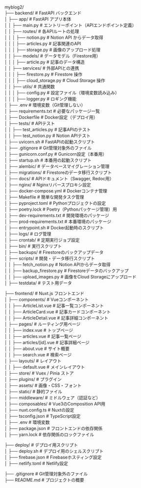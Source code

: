 myblog2/  
├── backend/                   # FastAPI バックエンド  
│   ├── app/                   # FastAPI アプリ本体  
│   │   ├── main.py            # エントリーポイント（APIエンドポイント定義）  
│   │   ├── routes/            # 各APIルートの処理  
│   │   │   ├── notion.py      # Notion API からデータ取得  
│   │   │   ├── articles.py    # 記事関連のAPI  
│   │   │   ├── storage.py     # 画像のアップロード処理  
│   │   ├── models/            # データモデル（Firestore用）  
│   │   │   ├── article.py     # 記事のデータ構造  
│   │   ├── services/          # 外部APIとの連携  
│   │   │   ├── firestore.py   # Firestore 操作  
│   │   │   ├── cloud_storage.py # Cloud Storage 操作  
│   │   ├── utils/             # 共通関数  
│   │   │   ├── config.py      # 設定ファイル（環境変数読み込み）  
│   │   │   ├── logger.py      # ロギング機能  
│   ├── .env                   # 環境変数（Git管理しない）  
│   ├── requirements.txt       # 必要なパッケージ一覧  
│   ├── Dockerfile             # Docker設定（デプロイ用）  
│   ├── tests/                 # APIテスト  
│   │   ├── test_articles.py   # 記事APIのテスト  
│   │   ├── test_notion.py     # Notion APIテスト  
│   ├── uvicorn.sh             # FastAPIの起動スクリプト  
│   ├── .gitignore             # Git管理対象外のファイル  
│   ├── gunicorn.conf.py       # Gunicorn設定（本番用）  
│   ├── startup.sh             # 本番用の起動スクリプト  
│   ├── alembic/               # データベースマイグレーション管理  
│   ├── migrations/            # Firestoreのデータ移行スクリプト  
│   ├── docs/                  # APIドキュメント（Swagger, Redoc用）  
│   ├── nginx/                 # Nginxリバースプロキシ設定  
│   ├── docker-compose.yml     # Dockerコンテナ管理  
│   ├── Makefile               # 簡単な開発タスク管理  
│   ├── pyproject.toml         # Pythonプロジェクトの設定  
│   ├── poetry.lock            # Poetry（Pythonパッケージ管理）用  
│   ├── dev-requirements.txt   # 開発環境のパッケージ  
│   ├── prod-requirements.txt  # 本番環境のパッケージ  
│   ├── entrypoint.sh          # Docker起動時のスクリプト  
│   ├── logs/                  # ログ管理  
│   ├── crontab/               # 定期実行ジョブ設定  
│   ├── bin/                   # 実行スクリプト  
│   ├── backups/               # Firestoreのバックアップデータ  
│   ├── scripts/               # 開発・データ移行スクリプト  
│   │   ├── fetch_notion.py    # Notion APIからデータ取得  
│   │   ├── backup_firestore.py # Firestoreデータのバックアップ  
│   │   ├── upload_images.py   # 画像をCloud Storageにアップロード  
│   ├── testdata/              # テスト用データ  

├── frontend/                  # Nuxt.js フロントエンド  
│   ├── components/            # Vueコンポーネント  
│   │   ├── ArticleList.vue    # 記事一覧コンポーネント  
│   │   ├── ArticleCard.vue    # 記事カードコンポーネント  
│   │   ├── ArticleDetail.vue  # 記事詳細コンポーネント  
│   ├── pages/                 # ルーティング用ページ  
│   │   ├── index.vue          # トップページ  
│   │   ├── articles.vue       # 記事一覧ページ  
│   │   ├── articles/[id].vue  # 記事詳細ページ  
│   │   ├── about.vue          # サイト概要  
│   │   ├── search.vue         # 検索ページ  
│   ├── layouts/               # レイアウト  
│   │   ├── default.vue        # メインレイアウト  
│   ├── store/                 # Vuex / Pinia ストア  
│   ├── plugins/               # プラグイン  
│   ├── assets/                # 画像・CSS・フォント  
│   ├── static/                # 静的ファイル  
│   ├── middleware/            # ミドルウェア（認証など）  
│   ├── composables/           # Vue3のComposition API用  
│   ├── nuxt.config.ts         # Nuxtの設定  
│   ├── tsconfig.json          # TypeScript設定  
│   ├── .env                   # 環境変数  
│   ├── package.json           # フロントエンドの依存関係  
│   ├── yarn.lock              # 依存関係のロックファイル  

├── deploy/                    # デプロイ用スクリプト  
│   ├── deploy.sh              # デプロイ用のシェルスクリプト  
│   ├── firebase.json          # Firebaseホスティング設定  
│   ├── netlify.toml           # Netlify設定  

├── .gitignore                 # Git管理対象外のファイル  
├── README.md                  # プロジェクトの概要  
